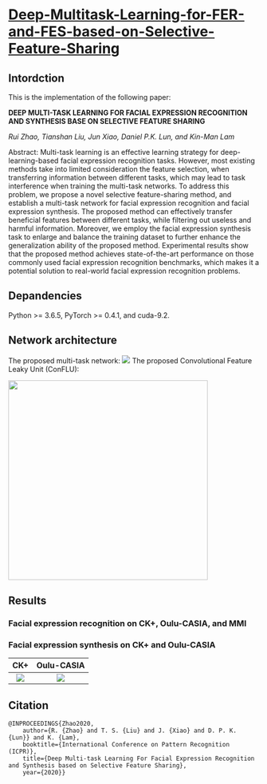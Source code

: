 # [Deep-Multitask-Learning-for-FER-and-FES-based-on-Selective-Feature-Sharing](https://github.com/RickZ1010/Multitask-Learning-in-Facial-Expression-Analysis-FET-plus-FER)

## Intordction
This is the implementation of the following paper:

**DEEP MULTI-TASK LEARNING FOR FACIAL EXPRESSION RECOGNITION AND SYNTHESIS BASE ON SELECTIVE FEATURE SHARING**

*Rui Zhao, Tianshan Liu, Jun Xiao, Daniel P.K. Lun, and Kin-Man Lam*

Abstract: Multi-task learning is an effective learning strategy for deep-learning-based facial expression recognition tasks. However, most existing methods take into limited consideration the feature selection, when transferring information between different tasks, which may lead to task interference when training the multi-task networks. To address this problem, we propose a novel selective feature-sharing method, and establish a multi-task network for facial expression recognition and facial expression synthesis. The proposed method can effectively transfer beneficial features between different tasks, while filtering out useless and harmful information. Moreover, we employ the facial expression synthesis task to enlarge and balance the training dataset to further enhance the generalization ability of the proposed method. Experimental results show that the proposed method achieves state-of-the-art performance on those commonly used facial expression recognition benchmarks, which makes it a potential solution to real-world facial expression recognition problems.

## Depandencies
Python >= 3.6.5, PyTorch >= 0.4.1, and cuda-9.2.

## Network architecture
The proposed multi-task network:
![](https://github.com/RickZ1010/Deep-Multitask-Learning-For-Facial-Expression-Analysis-FER-plus-FES/blob/master/figs/fig1.png?raw=true)
The proposed Convolutional Feature Leaky Unit (ConFLU):
<div align=left><img width="400" src="https://github.com/RickZ1010/Deep-Multitask-Learning-For-Facial-Expression-Analysis-FER-plus-FES/blob/master/figs/fig2.png?raw=true"/></div>

## Results
### Facial expression recognition on CK+, Oulu-CASIA, and MMI


### Facial expression synthesis on CK+ and Oulu-CASIA
CK+                        |  Oulu-CASIA
:-------------------------:|:-------------------------:
![](https://github.com/RickZ1010/Deep-Multitask-Learning-For-FER-and-FES-based-on-Selective-Feature-Sharing/blob/master/figs/fig3a.png)  |  ![](https://github.com/RickZ1010/Deep-Multitask-Learning-For-FER-and-FES-based-on-Selective-Feature-Sharing/blob/master/figs/fig3b.png)

## Citation

    @INPROCEEDINGS{Zhao2020, 
        author={R. {Zhao} and T. S. {Liu} and J. {Xiao} and D. P. K. {Lun}} and K. {Lam}, 
        booktitle={International Conference on Pattern Recognition (ICPR)}, 
        title={Deep Multi-task Learning For Facial Expression Recognition and Synthesis based on Selective Feature Sharing}, 
        year={2020}}
